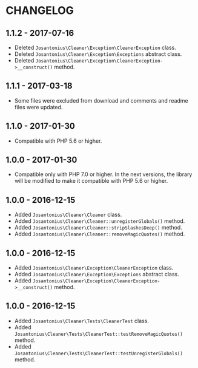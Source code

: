 # CHANGELOG

## 1.1.2 - 2017-07-16
* Deleted `Josantonius\Cleaner\Exception\CleanerException` class.
* Deleted `Josantonius\Cleaner\Exception\Exceptions` abstract class.
* Deleted `Josantonius\Cleaner\Exception\CleanerException->__construct()` method.

## 1.1.1 - 2017-03-18
* Some files were excluded from download and comments and readme files were updated.

## 1.1.0 - 2017-01-30
* Compatible with PHP 5.6 or higher.

## 1.0.0 - 2017-01-30
* Compatible only with PHP 7.0 or higher. In the next versions, the library will be modified to make it compatible with PHP 5.6 or higher.

## 1.0.0 - 2016-12-15
* Added `Josantonius\Cleaner\Cleaner` class.
* Added `Josantonius\Cleaner\Cleaner::unregisterGlobals()` method.
* Added `Josantonius\Cleaner\Cleaner::stripSlashesDeep()` method.
* Added `Josantonius\Cleaner\Cleaner::removeMagicQuotes()` method.

## 1.0.0 - 2016-12-15
* Added `Josantonius\Cleaner\Exception\CleanerException` class.
* Added `Josantonius\Cleaner\Exception\Exceptions` abstract class.
* Added `Josantonius\Cleaner\Exception\CleanerException->__construct()` method.

## 1.0.0 - 2016-12-15
* Added `Josantonius\Cleaner\Tests\CleanerTest` class.
* Added `Josantonius\Cleaner\Tests\CleanerTest::testRemoveMagicQuotes()` method.
* Added `Josantonius\Cleaner\Tests\CleanerTest::testUnregisterGlobals()` method.
